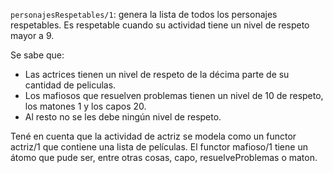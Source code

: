 `personajesRespetables/1`: genera la lista de todos los personajes respetables. Es respetable cuando su actividad tiene un nivel de respeto mayor a 9.

Se sabe que:

* Las actrices tienen un nivel de respeto de la décima parte de su cantidad de peliculas.
* Los mafiosos que resuelven problemas tienen un nivel de 10 de respeto, los matones 1 y los capos 20.
* Al resto no se les debe ningún nivel de respeto.

Tené en cuenta que la actividad de actriz se modela como un functor actriz/1 que contiene una lista de películas. El functor mafioso/1 tiene un átomo que pude ser, entre otras cosas, capo, resuelveProblemas o maton.

